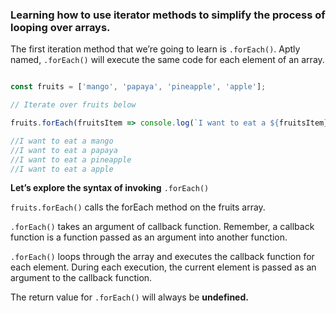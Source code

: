 ### Learning how to use iterator methods to simplify the process of looping over arrays.

The first iteration method that we’re going to learn is `.forEach()`. Aptly named, `.forEach()` will execute the same code for each element of an array.

```javascript

const fruits = ['mango', 'papaya', 'pineapple', 'apple'];

// Iterate over fruits below

fruits.forEach(fruitsItem => console.log(`I want to eat a ${fruitsItem}`));

//I want to eat a mango
//I want to eat a papaya
//I want to eat a pineapple
//I want to eat a apple

```

**Let’s explore the syntax of invoking** `.forEach()`

`fruits.forEach()` calls the forEach method on the fruits array.

`.forEach()` takes an argument of callback function. Remember, a callback function is a function passed as an argument into another function.

`.forEach()` loops through the array and executes the callback function for each element. During each execution, the current element is passed as an argument to the callback function.

The return value for `.forEach()` will always be **undefined.**
